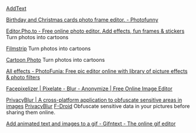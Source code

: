 
[AddText](https://addtext.com/)

[Birthday and Christmas cards photo frame editor. - Photofunny](https://www.photofunny.net/)

[Editor.Pho.to - Free online photo editor. Add effects, fun frames & stickers](https://editor.pho.to/edit/)
Turn photos into cartoons

[Filmstrip](http://funny.pho.to/filmstrip/)
Turn photos into cartoons

[Cartoon Photo](https://cartoon.pho.to/)
Turn photos into cartoons

[All effects - PhotoFunia: Free pic editor online with library of picture effects & photo filters](https://photofunia.com/)

[Facepixelizer | Pixelate - Blur - Anonymize | Free Online Image Editor](https://www.facepixelizer.com/)

[PrivacyBlur | A cross-platform application to obfuscate sensitive areas in images](https://privacyblur.app/)
[PrivacyBlur](https://github.com/MATHEMA-GmbH/privacyblur)
[F-Droid](https://www.f-droid.org/app/de.mathema.privacyblur)
Obfuscate sensitive data in your pictures before sharing them online.

[Add animated text and images to a gif - Gifntext - The online gif editor](https://www.gifntext.com/)

